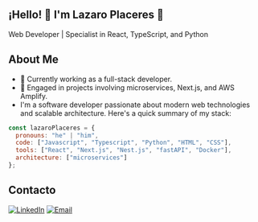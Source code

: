 ## ¡Hello! 👋 I'm Lazaro Placeres 👋

Web Developer | Specialist in React, TypeScript, and Python

## About Me
- 🌱 Currently working as a full-stack developer.
- 🚀 Engaged in projects involving microservices, Next.js, and AWS Amplify.
- I'm a software developer passionate about modern web technologies and scalable architecture. Here's a quick summary of my stack:

```javascript
const lazaroPlaceres = {
  pronouns: "he" | "him",
  code: ["Javascript", "Typescript", "Python", "HTML", "CSS"],
  tools: ["React", "Next.js", "Nest.js", "fastAPI", "Docker"],
  architecture: ["microservices"]
};
```


## Contacto
[![LinkedIn](https://img.shields.io/badge/LinkedIn-Perfil-0077B5?style=for-the-badge&logo=linkedin&logoColor=white)](https://www.linkedin.com/in/lazaro-placeres-716338265/)
[![Email](https://img.shields.io/badge/Email-Me-red?style=for-the-badge&logo=gmail&logoColor=white)](mailto:lrodriguezplaceres@gmail.com)



